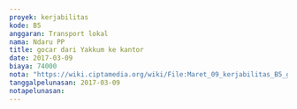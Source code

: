 ```yaml
---
proyek: kerjabilitas
kode: B5
anggaran: Transport lokal
nama: Ndaru PP
title: gocar dari Yakkum ke kantor
date: 2017-03-09
biaya: 74000
nota: "https://wiki.ciptamedia.org/wiki/File:Maret_09_kerjabilitas_B5_gocar_yakkum_ke_kantor_ndaru.jpg"
tanggalpelunasan: 2017-03-09
notapelunasan:
---
```

